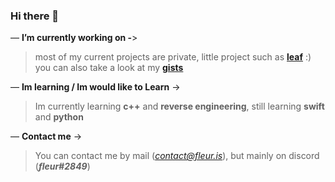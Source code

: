 ### Hi there 👋

— **I’m currently working on -**>
> most of my current projects are private, little project such as **[leaf](https://github.com/withs/leaf)** :) you can also take a look at my **[gists](https://gist.github.com/withs)** 

— **Im learning / Im would like to Learn** ->
> Im currently learning **c++** and **reverse engineering**, still learning **swift** and **python**

— **Contact me** ->
> You can contact me by mail (*contact@fleur.is*), but mainly on discord (***fleur#2849***)
